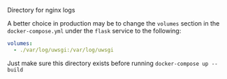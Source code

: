 Directory for nginx logs

A better choice in production may be to change the `volumes` section in the `docker-compose.yml` under the `flask` service to the following:

```yml
volumes:
  - ./var/log/uwsgi:/var/log/uwsgi
```

Just make sure this directory exists before running `docker-compose up --build`